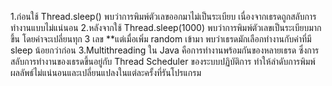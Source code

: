 1.ก่อนใช้ Thread.sleep() พบว่าการพิมพ์ตัวเลขออกมาไม่เป็นระเบียบ เนื่องจากเธรดถูกสลับการทำงานแบบไม่แน่นอน
2.หลังจากใช้ Thread.sleep(1000) พบว่าการพิมพ์ตัวเลขเป็นระเบียบมากขึ้น โดยค่าจะเปลี่ยนทุก 3 เลข **แต่เมื่อเพิ่ม random เข้ามา พบว่าเธรดมักเลือกทำงานกับค่าที่มี sleep น้อยกว่าก่อน
3.Multithreading ใน Java คือการทำงานพร้อมกันของหลายเธรด ซึ่งการสลับการทำงานของเธรดขึ้นอยู่กับ Thread Scheduler ของระบบปฏิบัติการ ทำให้ลำดับการพิมพ์ผลลัพธ์ไม่แน่นอนและเปลี่ยนแปลงในแต่ละครั้งที่รันโปรแกรม
